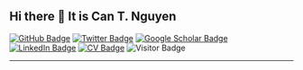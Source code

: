 ## Hi there 👋 It is Can T. Nguyen

[![GitHub Badge](https://img.shields.io/github/followers/ramiqcom?style=social)](https://github.com/canng?tab=followers)
[![Twitter Badge](https://img.shields.io/twitter/follow/canntrg?style=social)](https://x.com/canntrg)
[![Google Scholar Badge](https://img.shields.io/badge/Google-Scholar-lightgrey)](https://scholar.google.com/citations?hl=vi&authuser=3&user=xnzuZiAAAAAJ)
[![LinkedIn Badge](https://img.shields.io/badge/My-LinkedIn-blue)](https://www.linkedin.com/in/trong-can-nguyen-b76b0a1a1/)
[![CV Badge](https://img.shields.io/badge/My-CV-critical)](https://canng.github.io/cv/)
![Visitor Badge](https://visitor-badge.laobi.icu/badge?page_id=canng.canng)

---







